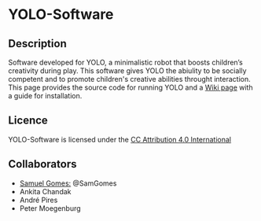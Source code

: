 # YOLO-Software

## Description
Software developed for YOLO, a minimalistic robot that boosts children’s creativity during play. This software gives YOLO the abiulity to be socially competent and to promote children's creative abilities throught interaction. This page provides the source code for running YOLO and a [Wiki page](https://github.com/patricialvesoliveira/YOLO-Software/wiki) with a guide for installation.

## Licence
YOLO-Software is licensed under the [CC Attribution 4.0 International](https://creativecommons.org/licenses/by/4.0/)

## Collaborators
- [Samuel Gomes:](https://samgomes.github.io/) @SamGomes
- Ankita Chandak
- André Pires
- Peter Moegenburg

